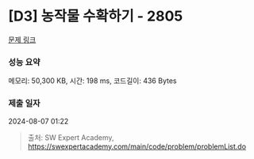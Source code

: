 # [D3] 농작물 수확하기 - 2805 

[문제 링크](https://swexpertacademy.com/main/code/problem/problemDetail.do?contestProbId=AV7GLXqKAWYDFAXB) 

### 성능 요약

메모리: 50,300 KB, 시간: 198 ms, 코드길이: 436 Bytes

### 제출 일자

2024-08-07 01:22



> 출처: SW Expert Academy, https://swexpertacademy.com/main/code/problem/problemList.do